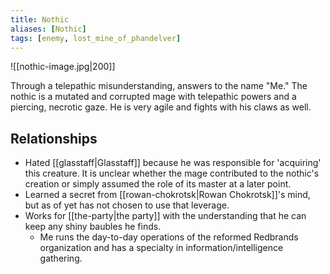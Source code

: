 ```yaml
---
title: Nothic
aliases: [Nothic]
tags: [enemy, lost_mine_of_phandelver]
---
```

![[nothic-image.jpg|200]]

Through a telepathic misunderstanding, answers to the name "Me." The nothic is a mutated and corrupted mage with telepathic powers and a piercing, necrotic gaze. He is very agile and fights with his claws as well.

## Relationships
- Hated [[glasstaff|Glasstaff]] because he was responsible for 'acquiring' this creature. It is unclear whether the mage contributed to the nothic's creation or simply assumed the role of its master at a later point.
- Learned a secret from [[rowan-chokrotsk|Rowan Chokrotsk]]'s mind, but as of yet has not chosen to use that leverage.
- Works for [[the-party|the party]] with the understanding that he can keep any shiny baubles he finds.
	- Me runs the day-to-day operations of the reformed Redbrands organization and has a specialty in information/intelligence gathering.